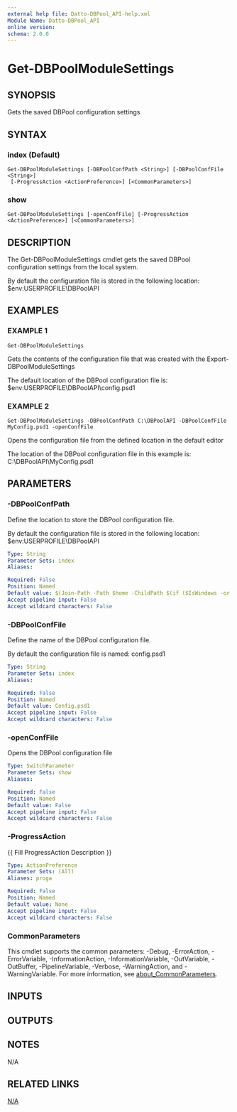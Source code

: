 ```yaml
---
external help file: Datto-DBPool_API-help.xml
Module Name: Datto-DBPool_API
online version:
schema: 2.0.0
---
```


# Get-DBPoolModuleSettings

## SYNOPSIS
Gets the saved DBPool configuration settings

## SYNTAX

### index (Default)
```
Get-DBPoolModuleSettings [-DBPoolConfPath <String>] [-DBPoolConfFile <String>]
 [-ProgressAction <ActionPreference>] [<CommonParameters>]
```

### show
```
Get-DBPoolModuleSettings [-openConfFile] [-ProgressAction <ActionPreference>] [<CommonParameters>]
```

## DESCRIPTION
The Get-DBPoolModuleSettings cmdlet gets the saved DBPool configuration settings
from the local system.

By default the configuration file is stored in the following location:
    $env:USERPROFILE\DBPoolAPI

## EXAMPLES

### EXAMPLE 1
```
Get-DBPoolModuleSettings
```

Gets the contents of the configuration file that was created with the
Export-DBPoolModuleSettings

The default location of the DBPool configuration file is:
    $env:USERPROFILE\DBPoolAPI\config.psd1

### EXAMPLE 2
```
Get-DBPoolModuleSettings -DBPoolConfPath C:\DBPoolAPI -DBPoolConfFile MyConfig.psd1 -openConfFile
```

Opens the configuration file from the defined location in the default editor

The location of the DBPool configuration file in this example is:
    C:\DBPoolAPI\MyConfig.psd1

## PARAMETERS

### -DBPoolConfPath
Define the location to store the DBPool configuration file.

By default the configuration file is stored in the following location:
    $env:USERPROFILE\DBPoolAPI

```yaml
Type: String
Parameter Sets: index
Aliases:

Required: False
Position: Named
Default value: $(Join-Path -Path $home -ChildPath $(if ($IsWindows -or $PSEdition -eq 'Desktop'){"DBPoolAPI"}else{".DBPoolAPI"}) )
Accept pipeline input: False
Accept wildcard characters: False
```

### -DBPoolConfFile
Define the name of the DBPool configuration file.

By default the configuration file is named:
    config.psd1

```yaml
Type: String
Parameter Sets: index
Aliases:

Required: False
Position: Named
Default value: Config.psd1
Accept pipeline input: False
Accept wildcard characters: False
```

### -openConfFile
Opens the DBPool configuration file

```yaml
Type: SwitchParameter
Parameter Sets: show
Aliases:

Required: False
Position: Named
Default value: False
Accept pipeline input: False
Accept wildcard characters: False
```

### -ProgressAction
{{ Fill ProgressAction Description }}

```yaml
Type: ActionPreference
Parameter Sets: (All)
Aliases: proga

Required: False
Position: Named
Default value: None
Accept pipeline input: False
Accept wildcard characters: False
```

### CommonParameters
This cmdlet supports the common parameters: -Debug, -ErrorAction, -ErrorVariable, -InformationAction, -InformationVariable, -OutVariable, -OutBuffer, -PipelineVariable, -Verbose, -WarningAction, and -WarningVariable. For more information, see [about_CommonParameters](http://go.microsoft.com/fwlink/?LinkID=113216).

## INPUTS

## OUTPUTS

## NOTES
N/A

## RELATED LINKS

[N/A]()

